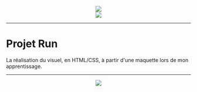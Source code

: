 <div align="center" class="w-100">
  <img src="https://capsule-render.vercel.app/api?type=waving&height=200&color=000000&text=Bossola%20Yannick&reversal=false&textBg=false&fontColor=07af82&fontAlign=49&animation=scaleIn&descAlignY=54&fontAlignY=34&stroke=57eb73&strokeWidth=2&section=header&desc=Développeur%20Web%20et%20Web%20Mobile&descAlign=49">
</div>
<div align="center" class="w-100">
  <img src="https://res.cloudinary.com/dagvnfbun/image/upload/c_pad,b_gen_fill,w_350,h_500/v1731921482/maquette_Run_yuhkxk.png">
</div>

----

# Projet Run

La réalisation du visuel, en HTML/CSS, à partir d'une maquette lors de mon apprentissage.

----

<div align="center">
  <img src="https://capsule-render.vercel.app/api?type=waving&height=100&color=000000&section=footer">
</div>
